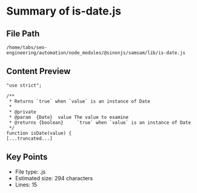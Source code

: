 # Summary of is-date.js
  
## File Path
`/home/tabs/seo-engineering/automation/node_modules/@sinonjs/samsam/lib/is-date.js`

## Content Preview
```
"use strict";

/**
 * Returns `true` when `value` is an instance of Date
 *
 * @private
 * @param  {Date}  value The value to examine
 * @returns {boolean}     `true` when `value` is an instance of Date
 */
function isDate(value) {
[...truncated...]
```

## Key Points
- File type: .js
- Estimated size: 294 characters
- Lines: 15
